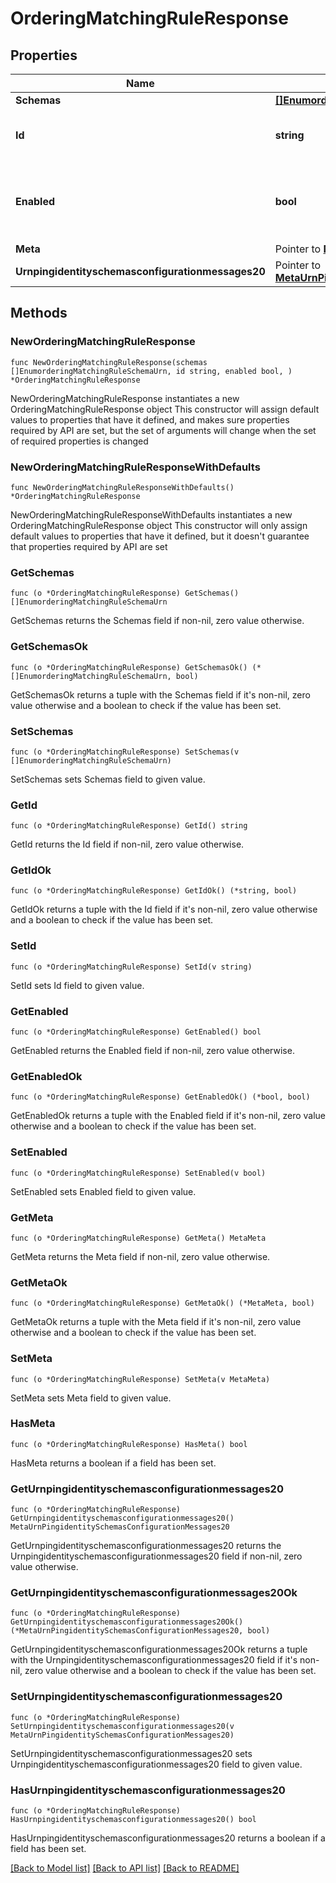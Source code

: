 # OrderingMatchingRuleResponse

## Properties

Name | Type | Description | Notes
------------ | ------------- | ------------- | -------------
**Schemas** | [**[]EnumorderingMatchingRuleSchemaUrn**](EnumorderingMatchingRuleSchemaUrn.md) |  | 
**Id** | **string** | Name of the Matching Rule | 
**Enabled** | **bool** | Indicates whether the Matching Rule is enabled for use. | 
**Meta** | Pointer to [**MetaMeta**](MetaMeta.md) |  | [optional] 
**Urnpingidentityschemasconfigurationmessages20** | Pointer to [**MetaUrnPingidentitySchemasConfigurationMessages20**](MetaUrnPingidentitySchemasConfigurationMessages20.md) |  | [optional] 

## Methods

### NewOrderingMatchingRuleResponse

`func NewOrderingMatchingRuleResponse(schemas []EnumorderingMatchingRuleSchemaUrn, id string, enabled bool, ) *OrderingMatchingRuleResponse`

NewOrderingMatchingRuleResponse instantiates a new OrderingMatchingRuleResponse object
This constructor will assign default values to properties that have it defined,
and makes sure properties required by API are set, but the set of arguments
will change when the set of required properties is changed

### NewOrderingMatchingRuleResponseWithDefaults

`func NewOrderingMatchingRuleResponseWithDefaults() *OrderingMatchingRuleResponse`

NewOrderingMatchingRuleResponseWithDefaults instantiates a new OrderingMatchingRuleResponse object
This constructor will only assign default values to properties that have it defined,
but it doesn't guarantee that properties required by API are set

### GetSchemas

`func (o *OrderingMatchingRuleResponse) GetSchemas() []EnumorderingMatchingRuleSchemaUrn`

GetSchemas returns the Schemas field if non-nil, zero value otherwise.

### GetSchemasOk

`func (o *OrderingMatchingRuleResponse) GetSchemasOk() (*[]EnumorderingMatchingRuleSchemaUrn, bool)`

GetSchemasOk returns a tuple with the Schemas field if it's non-nil, zero value otherwise
and a boolean to check if the value has been set.

### SetSchemas

`func (o *OrderingMatchingRuleResponse) SetSchemas(v []EnumorderingMatchingRuleSchemaUrn)`

SetSchemas sets Schemas field to given value.


### GetId

`func (o *OrderingMatchingRuleResponse) GetId() string`

GetId returns the Id field if non-nil, zero value otherwise.

### GetIdOk

`func (o *OrderingMatchingRuleResponse) GetIdOk() (*string, bool)`

GetIdOk returns a tuple with the Id field if it's non-nil, zero value otherwise
and a boolean to check if the value has been set.

### SetId

`func (o *OrderingMatchingRuleResponse) SetId(v string)`

SetId sets Id field to given value.


### GetEnabled

`func (o *OrderingMatchingRuleResponse) GetEnabled() bool`

GetEnabled returns the Enabled field if non-nil, zero value otherwise.

### GetEnabledOk

`func (o *OrderingMatchingRuleResponse) GetEnabledOk() (*bool, bool)`

GetEnabledOk returns a tuple with the Enabled field if it's non-nil, zero value otherwise
and a boolean to check if the value has been set.

### SetEnabled

`func (o *OrderingMatchingRuleResponse) SetEnabled(v bool)`

SetEnabled sets Enabled field to given value.


### GetMeta

`func (o *OrderingMatchingRuleResponse) GetMeta() MetaMeta`

GetMeta returns the Meta field if non-nil, zero value otherwise.

### GetMetaOk

`func (o *OrderingMatchingRuleResponse) GetMetaOk() (*MetaMeta, bool)`

GetMetaOk returns a tuple with the Meta field if it's non-nil, zero value otherwise
and a boolean to check if the value has been set.

### SetMeta

`func (o *OrderingMatchingRuleResponse) SetMeta(v MetaMeta)`

SetMeta sets Meta field to given value.

### HasMeta

`func (o *OrderingMatchingRuleResponse) HasMeta() bool`

HasMeta returns a boolean if a field has been set.

### GetUrnpingidentityschemasconfigurationmessages20

`func (o *OrderingMatchingRuleResponse) GetUrnpingidentityschemasconfigurationmessages20() MetaUrnPingidentitySchemasConfigurationMessages20`

GetUrnpingidentityschemasconfigurationmessages20 returns the Urnpingidentityschemasconfigurationmessages20 field if non-nil, zero value otherwise.

### GetUrnpingidentityschemasconfigurationmessages20Ok

`func (o *OrderingMatchingRuleResponse) GetUrnpingidentityschemasconfigurationmessages20Ok() (*MetaUrnPingidentitySchemasConfigurationMessages20, bool)`

GetUrnpingidentityschemasconfigurationmessages20Ok returns a tuple with the Urnpingidentityschemasconfigurationmessages20 field if it's non-nil, zero value otherwise
and a boolean to check if the value has been set.

### SetUrnpingidentityschemasconfigurationmessages20

`func (o *OrderingMatchingRuleResponse) SetUrnpingidentityschemasconfigurationmessages20(v MetaUrnPingidentitySchemasConfigurationMessages20)`

SetUrnpingidentityschemasconfigurationmessages20 sets Urnpingidentityschemasconfigurationmessages20 field to given value.

### HasUrnpingidentityschemasconfigurationmessages20

`func (o *OrderingMatchingRuleResponse) HasUrnpingidentityschemasconfigurationmessages20() bool`

HasUrnpingidentityschemasconfigurationmessages20 returns a boolean if a field has been set.


[[Back to Model list]](../README.md#documentation-for-models) [[Back to API list]](../README.md#documentation-for-api-endpoints) [[Back to README]](../README.md)


